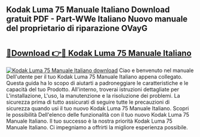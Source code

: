 ## Kodak Luma 75 Manuale Italiano Download gratuit PDF - Part-WWe Italiano Nuovo manuale del proprietario di riparazione OVayG

# <h2><a href="http://dfeth3i.blite.top/?on=Kodak+Luma+75+Manuale+Italiano">🔗Download 👉🔴 Kodak Luma 75 Manuale Italiano</a></h2>

[![Kodak Luma 75 Manuale Italiano download](https://i.imgur.com/lujVjoI.png)](http://dfeth3i.blite.top/?on=Kodak+Luma+75+Manuale+Italiano)
Ciao e benvenuto nel manuale Dell'utente per il tuo Kodak Luma 75 Manuale Italiano appena collegato. Questa guida ha lo scopo di aiutarti a padroneggiare le caratteristiche e le capacità del tuo Prodotto. All'interno, troverai istruzioni dettagliate per L'installazione, L'uso, la manutenzione e la risoluzione dei problemi. La sicurezza prima di tutto assicurati di seguire tutte le precauzioni di sicurezza quando usi il tuo nuovo Kodak Luma 75 Manuale Italiano. Scopri le possibilità Dell'elenco delle funzionalità con il tuo nuovo Kodak Luma 75 Manuale Italiano. Il tuo successo è la nostra priorità Kodak Luma 75 Manuale Italiano. Ci impegniamo a offrirti la migliore esperienza possibile.
